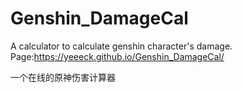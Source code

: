 # Genshin_DamageCal
A calculator to calculate genshin character's damage.
Page:https://yeeeck.github.io/Genshin_DamageCal/

一个在线的原神伤害计算器

